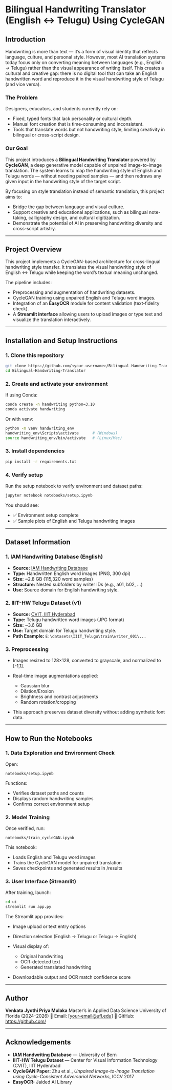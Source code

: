 # Bilingual Handwriting Translator (English ↔ Telugu) Using CycleGAN

## Introduction

Handwriting is more than text — it’s a form of visual identity that reflects language, culture, and personal style. However, most AI translation systems today focus only on converting meaning between languages (e.g., English → Telugu) rather than the visual appearance of writing itself.
This creates a cultural and creative gap: there is no digital tool that can take an English handwritten word and reproduce it in the visual handwriting style of Telugu (and vice versa).

### The Problem

Designers, educators, and students currently rely on:

* Fixed, typed fonts that lack personality or cultural depth.
* Manual font creation that is time-consuming and inconsistent.
* Tools that translate words but not handwriting style, limiting creativity in bilingual or cross-script design.

### Our Goal

This project introduces a **Bilingual Handwriting Translator** powered by **CycleGAN**, a deep generative model capable of unpaired image-to-image translation.
The system learns to map the handwriting style of English and Telugu words — without needing paired samples — and then redraws any given input in the handwriting style of the target script.

By focusing on style translation instead of semantic translation, this project aims to:

* Bridge the gap between language and visual culture.
* Support creative and educational applications, such as bilingual note-taking, calligraphy design, and cultural digitization.
* Demonstrate the potential of AI in preserving handwriting diversity and cross-script artistry.

---

## Project Overview

This project implements a CycleGAN-based architecture for cross-lingual handwriting style transfer.
It translates the visual handwriting style of English ↔ Telugu while keeping the word’s textual meaning unchanged.

The pipeline includes:

* Preprocessing and augmentation of handwriting datasets.
* CycleGAN training using unpaired English and Telugu word images.
* Integration of an **EasyOCR** module for content validation (text-fidelity check).
* A **Streamlit interface** allowing users to upload images or type text and visualize the translation interactively.

---

## Installation and Setup Instructions

### 1. Clone this repository

```bash
git clone https://github.com/<your-username>/Bilingual-Handwriting-Translator.git
cd Bilingual-Handwriting-Translator
```

### 2. Create and activate your environment

If using Conda:

```bash
conda create -n handwriting python=3.10
conda activate handwriting
```

Or with venv:

```bash
python -m venv handwriting_env
handwriting_env\Scripts\activate      # (Windows)
source handwriting_env/bin/activate   # (Linux/Mac)
```

### 3. Install dependencies

```bash
pip install -r requirements.txt
```

### 4. Verify setup

Run the setup notebook to verify environment and dataset paths:

```bash
jupyter notebook notebooks/setup.ipynb
```

You should see:

* ✅ Environment setup complete
* ✅ Sample plots of English and Telugu handwriting images

---

## Dataset Information

### 1. IAM Handwriting Database (English)

* **Source:** [IAM Handwriting Database](https://fki.tic.heia-fr.ch/databases/iam-handwriting-database)
* **Type:** Handwritten English word images (PNG, 300 dpi)
* **Size:** ~2.8 GB (115,320 word samples)
* **Structure:** Nested subfolders by writer IDs (e.g., a01, b02, …)
* **Use:** Source domain for English handwriting style.

### 2. IIIT-HW Telugu Dataset (v1)

* **Source:** [CVIT, IIIT Hyderabad](https://cvit.iiit.ac.in/research/projects/cvit-projects/iiit-indic-hw-words)
* **Type:** Telugu handwritten word images (JPG format)
* **Size:** ~3.6 GB
* **Use:** Target domain for Telugu handwriting style.
* **Path Example:** `E:\datasets\IIIT_Telugu\train\writer_001\...`

### 3. Preprocessing

* Images resized to 128×128, converted to grayscale, and normalized to [-1,1].
* Real-time image augmentations applied:

  * Gaussian blur
  * Dilation/Erosion
  * Brightness and contrast adjustments
  * Random rotation/cropping
* This approach preserves dataset diversity without adding synthetic font data.

---

## How to Run the Notebooks

### 1. Data Exploration and Environment Check

Open:

```
notebooks/setup.ipynb
```

Functions:

* Verifies dataset paths and counts
* Displays random handwriting samples
* Confirms correct environment setup

### 2. Model Training

Once verified, run:

```
notebooks/train_cycleGAN.ipynb
```

This notebook:

* Loads English and Telugu word images
* Trains the CycleGAN model for unpaired translation
* Saves checkpoints and generated results in /results

### 3. User Interface (Streamlit)

After training, launch:

```bash
cd ui
streamlit run app.py
```

The Streamlit app provides:

* Image upload or text entry options
* Direction selection (English → Telugu or Telugu → English)
* Visual display of:

  * Original handwriting
  * OCR-detected text
  * Generated translated handwriting
* Downloadable output and OCR match confidence score

---

## Author

**Venkata Jyothi Priya Mulaka**
Master’s in Applied Data Science
University of Florida (2024–2026)
📧 Email: [[your-email@ufl.edu](mailto:your-email@ufl.edu)]
🔗 GitHub: [https://github.com/<your-username>](https://github.com/<your-username>)

---

## Acknowledgements

* **IAM Handwriting Database** — University of Bern
* **IIIT-HW Telugu Dataset** — Center for Visual Information Technology (CVIT), IIIT Hyderabad
* **CycleGAN Paper:** Zhu et al., *Unpaired Image-to-Image Translation using Cycle-Consistent Adversarial Networks*, ICCV 2017
* **EasyOCR:** Jaided AI Library
